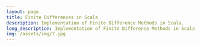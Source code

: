 ```yaml
---
layout: page
title: Finite Differences in Scala
description: Implementation of Finite Difference Methods in Scala.
long_description: Implementation of Finite Difference Methods in Scala.<br></br><br><a href="https://github.com/ZackBarry/FiniteDifferences">Link to repository.</a>
img: /assets/img/7.jpg
---
```

